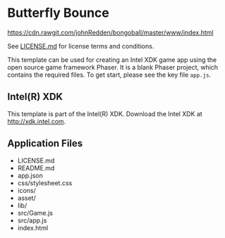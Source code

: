 # Butterfly Bounce

https://cdn.rawgit.com/johnRedden/bongoball/master/www/index.html


See [LICENSE.md](./LICENSE.md) for license terms and conditions.

This template can be used for creating an Intel XDK game app using the open source game framework Phaser. It is a blank Phaser project, which contains the required files. To get start, please see the key file `app.js`.

Intel(R) XDK
-------------------------------------------
This template is part of the Intel(R) XDK. 
Download the Intel XDK at http://xdk.intel.com.

Application Files
-----------------
* LICENSE.md
* README.md
* app.json
* css/stylesheet.css
* icons/
* asset/
* lib/
* src/Game.js
* src/app.js
* index.html
